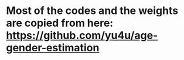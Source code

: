 # Most of the codes and the weights are copied from here: https://github.com/yu4u/age-gender-estimation